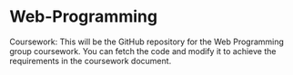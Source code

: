 # Web-Programming
Coursework:
This will be the GitHub repository for the Web Programming group coursework.
You can fetch the code and modify it to achieve the requirements in the coursework document.
